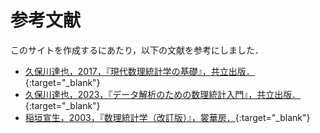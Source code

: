 # 参考文献

このサイトを作成するにあたり，以下の文献を参考にしました．

- [久保川達也，2017，『現代数理統計学の基礎』，共立出版．](https://www.kyoritsu-pub.co.jp/book/b10003681.html){:target="_blank"}
- [久保川達也，2023，『データ解析のための数理統計入門』，共立出版．](https://www.kyoritsu-pub.co.jp/book/b10033628.html){:target="_blank"}
- [稲垣宣生，2003，『数理統計学（改訂版）』，裳華房．](https://www.shokabo.co.jp/mybooks/ISBN978-4-7853-1411-8.htm){:target="_blank"}
